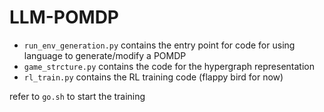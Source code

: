 # LLM-POMDP

- `run_env_generation.py` contains the entry point for code for using language to generate/modify a POMDP
- `game_strcture.py` contains the code for the hypergraph representation
- `rl_train.py` contains the RL training code (flappy bird for now)

refer to `go.sh` to start the training

